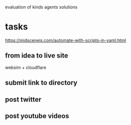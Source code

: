 evaluation of kinds  agents solutions



# tasks


https://midscenejs.com/automate-with-scripts-in-yaml.html



## from idea to live site


websim  + cloudflare


## submit link to directory


## post twitter 


## post youtube videos




